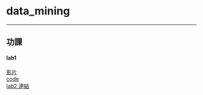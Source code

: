# data_mining
------------------------------------------------------------------------------
## 功課
#### lab1
[影片](https://youtu.be/COuzaDxH1bA/ "Title") 
<br />[code](https://github.com/Huwalli/data_mining/blob/main/lab1.ipynb)
<br />[lab2 連結](https://colab.research.google.com/drive/1rOZoPOvD_Cek_vJDXeAnvstsYj73yMl-?usp=drive_link )
